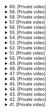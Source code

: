 <details>
<summary>60. [Private video]</summary><br>

<a href="https://www.youtube.com/watch?v=H6_sePL77yM" target="_blank">
    <img src="https://img.youtube.com/vi/H6_sePL77yM/maxresdefault.jpg" 
        alt="[Youtube]" width="200">
</a>

# [Private video]


</details>

<details>
<summary>59. [Private video]</summary><br>

<a href="https://www.youtube.com/watch?v=HmHxyq8hWbU" target="_blank">
    <img src="https://img.youtube.com/vi/HmHxyq8hWbU/maxresdefault.jpg" 
        alt="[Youtube]" width="200">
</a>

# [Private video]


</details>

<details>
<summary>58. [Private video]</summary><br>

<a href="https://www.youtube.com/watch?v=NJ6iF01fE38" target="_blank">
    <img src="https://img.youtube.com/vi/NJ6iF01fE38/maxresdefault.jpg" 
        alt="[Youtube]" width="200">
</a>

# [Private video]


</details>

<details>
<summary>57. [Private video]</summary><br>

<a href="https://www.youtube.com/watch?v=XoaQr4vvRis" target="_blank">
    <img src="https://img.youtube.com/vi/XoaQr4vvRis/maxresdefault.jpg" 
        alt="[Youtube]" width="200">
</a>

# [Private video]


</details>

<details>
<summary>56. [Private video]</summary><br>

<a href="https://www.youtube.com/watch?v=HSnSgc_FVWI" target="_blank">
    <img src="https://img.youtube.com/vi/HSnSgc_FVWI/maxresdefault.jpg" 
        alt="[Youtube]" width="200">
</a>

# [Private video]


</details>

<details>
<summary>55. [Private video]</summary><br>

<a href="https://www.youtube.com/watch?v=ReRk_YpViJY" target="_blank">
    <img src="https://img.youtube.com/vi/ReRk_YpViJY/maxresdefault.jpg" 
        alt="[Youtube]" width="200">
</a>

# [Private video]


</details>

<details>
<summary>54. [Private video]</summary><br>

<a href="https://www.youtube.com/watch?v=8y0yIz5C3qM" target="_blank">
    <img src="https://img.youtube.com/vi/8y0yIz5C3qM/maxresdefault.jpg" 
        alt="[Youtube]" width="200">
</a>

# [Private video]


</details>

<details>
<summary>53. [Private video]</summary><br>

<a href="https://www.youtube.com/watch?v=UvFV4XMO6LQ" target="_blank">
    <img src="https://img.youtube.com/vi/UvFV4XMO6LQ/maxresdefault.jpg" 
        alt="[Youtube]" width="200">
</a>

# [Private video]


</details>

<details>
<summary>52. [Private video]</summary><br>

<a href="https://www.youtube.com/watch?v=se9DK3RStCc" target="_blank">
    <img src="https://img.youtube.com/vi/se9DK3RStCc/maxresdefault.jpg" 
        alt="[Youtube]" width="200">
</a>

# [Private video]


</details>

<details>
<summary>51. [Private video]</summary><br>

<a href="https://www.youtube.com/watch?v=xESUfnidraM" target="_blank">
    <img src="https://img.youtube.com/vi/xESUfnidraM/maxresdefault.jpg" 
        alt="[Youtube]" width="200">
</a>

# [Private video]


</details>

<details>
<summary>50. [Private video]</summary><br>

<a href="https://www.youtube.com/watch?v=ZDg5humdJcA" target="_blank">
    <img src="https://img.youtube.com/vi/ZDg5humdJcA/maxresdefault.jpg" 
        alt="[Youtube]" width="200">
</a>

# [Private video]


</details>

<details>
<summary>49. [Private video]</summary><br>

<a href="https://www.youtube.com/watch?v=eTR9VK3OhMs" target="_blank">
    <img src="https://img.youtube.com/vi/eTR9VK3OhMs/maxresdefault.jpg" 
        alt="[Youtube]" width="200">
</a>

# [Private video]


</details>

<details>
<summary>48. [Private video]</summary><br>

<a href="https://www.youtube.com/watch?v=sosC8CR8Qxc" target="_blank">
    <img src="https://img.youtube.com/vi/sosC8CR8Qxc/maxresdefault.jpg" 
        alt="[Youtube]" width="200">
</a>

# [Private video]


</details>

<details>
<summary>47. [Private video]</summary><br>

<a href="https://www.youtube.com/watch?v=SATbB4hwULo" target="_blank">
    <img src="https://img.youtube.com/vi/SATbB4hwULo/maxresdefault.jpg" 
        alt="[Youtube]" width="200">
</a>

# [Private video]


</details>

<details>
<summary>46. [Private video]</summary><br>

<a href="https://www.youtube.com/watch?v=rcRIDEoFLtY" target="_blank">
    <img src="https://img.youtube.com/vi/rcRIDEoFLtY/maxresdefault.jpg" 
        alt="[Youtube]" width="200">
</a>

# [Private video]


</details>

<details>
<summary>45. [Private video]</summary><br>

<a href="https://www.youtube.com/watch?v=-TB3q6TgRVU" target="_blank">
    <img src="https://img.youtube.com/vi/-TB3q6TgRVU/maxresdefault.jpg" 
        alt="[Youtube]" width="200">
</a>

# [Private video]


</details>

<details>
<summary>44. [Private video]</summary><br>

<a href="https://www.youtube.com/watch?v=AFjK5XKs3bQ" target="_blank">
    <img src="https://img.youtube.com/vi/AFjK5XKs3bQ/maxresdefault.jpg" 
        alt="[Youtube]" width="200">
</a>

# [Private video]


</details>

<details>
<summary>43. [Private video]</summary><br>

<a href="https://www.youtube.com/watch?v=658Ep0bibVc" target="_blank">
    <img src="https://img.youtube.com/vi/658Ep0bibVc/maxresdefault.jpg" 
        alt="[Youtube]" width="200">
</a>

# [Private video]


</details>

<details>
<summary>42. [Private video]</summary><br>

<a href="https://www.youtube.com/watch?v=hZB6nHnmm0g" target="_blank">
    <img src="https://img.youtube.com/vi/hZB6nHnmm0g/maxresdefault.jpg" 
        alt="[Youtube]" width="200">
</a>

# [Private video]


</details>

<details>
<summary>41. [Private video]</summary><br>

<a href="https://www.youtube.com/watch?v=f4QnLR3o29I" target="_blank">
    <img src="https://img.youtube.com/vi/f4QnLR3o29I/maxresdefault.jpg" 
        alt="[Youtube]" width="200">
</a>

# [Private video]


</details>

